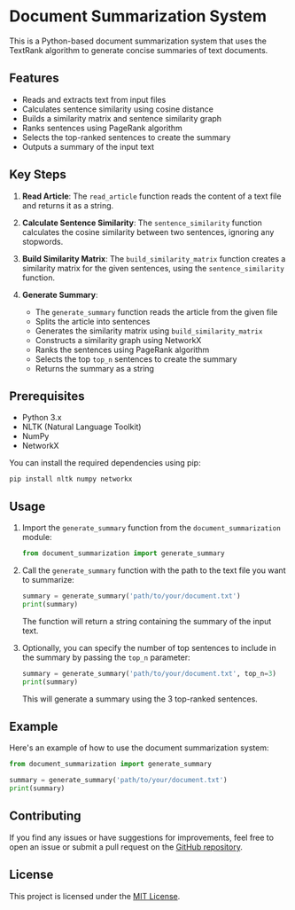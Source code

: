 # Document Summarization System

This is a Python-based document summarization system that uses the TextRank algorithm to generate concise summaries of text documents.

## Features

- Reads and extracts text from input files
- Calculates sentence similarity using cosine distance
- Builds a similarity matrix and sentence similarity graph
- Ranks sentences using PageRank algorithm
- Selects the top-ranked sentences to create the summary
- Outputs a summary of the input text

## Key Steps

1. **Read Article**: The `read_article` function reads the content of a text file and returns it as a string.

2. **Calculate Sentence Similarity**: The `sentence_similarity` function calculates the cosine similarity between two sentences, ignoring any stopwords.

3. **Build Similarity Matrix**: The `build_similarity_matrix` function creates a similarity matrix for the given sentences, using the `sentence_similarity` function.

4. **Generate Summary**:
   - The `generate_summary` function reads the article from the given file
   - Splits the article into sentences
   - Generates the similarity matrix using `build_similarity_matrix`
   - Constructs a similarity graph using NetworkX
   - Ranks the sentences using PageRank algorithm
   - Selects the top `top_n` sentences to create the summary
   - Returns the summary as a string

## Prerequisites

- Python 3.x
- NLTK (Natural Language Toolkit)
- NumPy
- NetworkX

You can install the required dependencies using pip:

```
pip install nltk numpy networkx
```

## Usage

1. Import the `generate_summary` function from the `document_summarization` module:

   ```python
   from document_summarization import generate_summary
   ```

2. Call the `generate_summary` function with the path to the text file you want to summarize:

   ```python
   summary = generate_summary('path/to/your/document.txt')
   print(summary)
   ```

   The function will return a string containing the summary of the input text.

3. Optionally, you can specify the number of top sentences to include in the summary by passing the `top_n` parameter:

   ```python
   summary = generate_summary('path/to/your/document.txt', top_n=3)
   print(summary)
   ```

   This will generate a summary using the 3 top-ranked sentences.

## Example

Here's an example of how to use the document summarization system:

```python
from document_summarization import generate_summary

summary = generate_summary('path/to/your/document.txt')
print(summary)
```

## Contributing

If you find any issues or have suggestions for improvements, feel free to open an issue or submit a pull request on the [GitHub repository](https://github.com/your-username/document-summarization).

## License

This project is licensed under the [MIT License](LICENSE).
